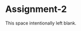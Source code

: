 Assignment-2
============
<!doctype html>
<html>
	<head>
			<title>La Lot Restaurant & Bar</title>
			<meta charset ="utf8">
	</head>
<body>

This space intentionally left blank.

<script>
var food = confirm('Do you prefer vietnamese soup (such as pho) or 
								vietnamese dry food (such as fried rice)?');
if (food) {
	var SoupOrDry = prompt('soup or dry?');
	SoupOrDry = SoupOrDry.toLowerCase();
	/*if (SoupOrDry == 'soup' || 
		SoupOrDry == 'soup food' || 
		SoupOrDry == 'vietnamese soup' ||
		SoupOrDry == 'vietnamese soup food') {
	console.log('Very fat pony');
	} else if (SoupOrDry == 'dry' ||
		SoupOrDry == 'dry food' ||
		SoupOrDry == 'vietnamese dry food') {
	console.log('Marmoset');
	} else {
	console.log('Chinchilla');
	}*/
	switch (SoupOrDry) {
		case 'soup':
		case 'soup food':
		case 'vietnamese soup' :
		case 'vietnamese soup food':
			console.log('Very fat pony');
			break;
		case 'dry':
		case 'dry food':
		case 'vietnamese dry food':
			console.log('Marmoset');
			break;
		default:
			console.log('Chinchilla');
			break;
	}
} else {
	var foods = prompt("How many kinds of vietnamese food have you tried?");
	foods = Number(foods);
	if (foods >=5) {
		console.log("Thankyou for loving vietnamese food.");
	} else {
		console.log("safdsag");
	}
	
}

</script>
</body>
</html>

 
